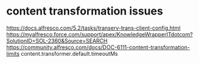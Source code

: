 # content transformation issues
https://docs.alfresco.com/5.2/tasks/transerv-trans-client-config.html
https://myalfresco.force.com/support/apex/KnowledgeWrapperITdotcom?SolutionID=SOL-2360&Source=SEARCH
https://community.alfresco.com/docs/DOC-6111-content-transformation-limits
content.transformer.default.timeoutMs
